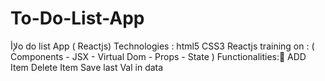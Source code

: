 # To-Do-List-App
لإأo do list App ( Reactjs) 
Technologies :
html5
CSS3
Reactjs
training on : 
( Components - JSX - Virtual Dom - Props - State )
Functionalities: 
ِADD Item
Delete Item
Save last Val in data
